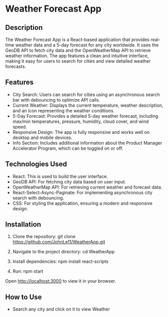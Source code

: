 # Weather Forecast App

## Description
The Weather Forecast App is a React-based application that provides real-time weather data and a 5-day forecast for any city worldwide. It uses the GeoDB API to fetch city data and the OpenWeatherMap API to retrieve weather information. The app features a clean and intuitive interface, making it easy for users to search for cities and view detailed weather forecasts.

## Features
- City Search: Users can search for cities using an asynchronous search bar with debouncing to optimize API calls.
- Current Weather: Displays the current temperature, weather description, and an icon representing the weather conditions.
- 5-Day Forecast: Provides a detailed 5-day weather forecast, including max/min temperatures, pressure, humidity, cloud cover, and wind speed.
- Responsive Design: The app is fully responsive and works well on desktop and mobile devices.
- Info Section: Includes additional information about the Product Manager Accelerator Program, which can be toggled on or off.

## Technologies Used
- React: This is used to build the user interface.
- GeoDB API: For fetching city data based on user input.
- OpenWeatherMap API: For retrieving current weather and forecast data.
- React-Select-Async-Paginate: For implementing asynchronous city search with debouncing.
- CSS: For styling the application, ensuring a modern and responsive design.

## Installation

1. Clone the repository: git clone https://github.com/JohnLe11/WeatherApp.git

2. Navigate to the project directory: cd WeatherApp

3. Install dependencies: npm install react-scripts

4. Run: npm start

Open [http://localhost:3000](http://localhost:3000) to view it in your browser.

## How to Use

- Search any city and click on it to view Weather
